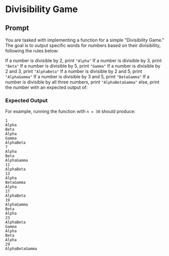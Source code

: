 
# Divisibility Game

## Prompt

You are tasked with implementing a function for a simple "Divisibility Game." The goal is to output specific words for numbers based on their divisibility, following the rules below:

If a number is divisible by 2, print `"Alpha"`
If a number is divisible by 3, print `"Beta"`
If a number is divisible by 5, print `"Gamma"`
If a number is divisible by 2 and 3, print `"AlphaBeta"`
If a number is divisible by 2 and 5, print `"AlphaGamma"`
If a number is divisible by 3 and 5, print `"BetaGamma"`
If a number is divisible by all three numbers, print `"AlphaBetaGamma"`
else, print the number
with an expected output of:


### Expected Output

For example, running the function with `n = 30` should produce:
```
1
Alpha
Beta
Alpha
Gamma
AlphaBeta
7
Alpha
Beta
AlphaGamma
11
AlphaBeta
13
Alpha
BetaGamma
Alpha
17
AlphaBeta
19
AlphaGamma
Beta
Alpha
23
AlphaBeta
Gamma
Alpha
Beta
Alpha
29
AlphaBetaGamma
```

